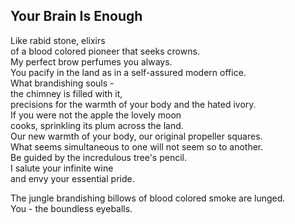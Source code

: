 Your Brain Is Enough
--------------------
Like rabid stone, elixirs  
of a blood colored pioneer that seeks crowns.  
My perfect brow perfumes you always.  
You pacify in the land as in a self-assured modern office.  
What brandishing souls -  
the chimney is filled with it,  
precisions for the warmth of your body and the hated ivory.  
If you were not the apple the lovely moon  
cooks, sprinkling its plum across the land.  
Our new warmth of your body, our original propeller squares.  
What seems simultaneous to one will not seem so to another.  
Be guided by the incredulous tree's pencil.  
I salute your infinite wine  
and envy your essential pride.  
  
The jungle brandishing billows of blood colored smoke are lunged.  
You - the boundless eyeballs.  
